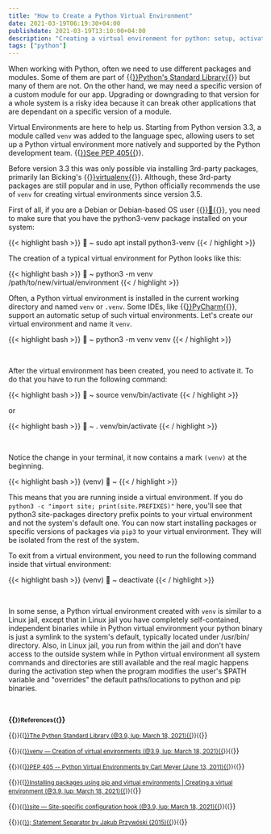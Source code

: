 ```yaml
---
title: "How to Create a Python Virtual Environment"
date: 2021-03-19T06:19:30+04:00
publishdate: 2021-03-19T13:10:00+04:00
description: "Creating a virtual environment for python: setup, activation, deactivation, nuances."
tags: ["python"]
---
```


When working with Python, often we need to use different packages and modules. Some of them are part of {{<a href="https://docs.python.org/3/library/index.html" target="_blank" rel="noopener noreferrer">}}Python's Standard Library{{</a>}} but many of them are not. On the other hand, we may need a specific version of a custom module for our app. Upgrading or downgrading to that version for a whole system is a risky idea because it can break other applications that are dependant on a specific version of a module.

Virtual Environments are here to help us. Starting from Python version 3.3, a module called `venv` was added to the language spec, allowing users to set up a Python virtual environment more natively and supported by the Python development team. 
{{<a href="https://www.python.org/dev/peps/pep-0405/" target="_blank" rel="noopener noreferrer">}}See PEP 405{{</a>}}.

Before version 3.3 this was only possible via installing 3rd-party packages, primarily Ian Bicking's {{<a href="https://virtualenv.pypa.io/en/latest/" target="_blank" rel="noopener noreferrer">}}virtualenv{{</a>}}. Although, these 3rd-party packages are still popular and in use, Python officially recommends the use of `venv` for creating virtual environments since version 3.5.

First of all, if you are a Debian or Debian-based OS user {{<a href="https://distrowatch.com/search.php?basedon=Debian" target="_blank" rel="noopener noreferrer">}}🔗{{</a>}}, you need to make sure that you have the python3-venv package installed on your system:

{{< highlight bash >}}
🚀 ~ sudo apt install python3-venv
{{< / highlight >}}

The creation of a typical virtual environment for Python looks like this:

{{< highlight bash >}}
🚀 ~ python3 -m venv /path/to/new/virtual/environment
{{< / highlight >}}

Often, a Python virtual environment is installed in the current working directory and named `venv` or `.venv`. Some IDEs, like {{<a href="https://www.jetbrains.com/pycharm/" target="_blank" rel="noopener noreferrer">}}PyCharm{{</a>}}, support an automatic setup of such virtual environments. Let's create our virtual environment and name it `venv`.

{{< highlight bash >}}
🚀 ~ python3 -m venv venv
{{< / highlight >}}

&nbsp;

After the virtual environment has been created, you need to activate it. To do that you have to run the following command:

{{< highlight bash >}}
🚀 ~ source venv/bin/activate
{{< / highlight >}}

or

{{< highlight bash >}}
🚀 ~ . venv/bin/activate
{{< / highlight >}}

&nbsp;

Notice the change in your terminal, it now contains a mark `(venv)` at the beginning. 

{{< highlight bash >}}
(venv) 🚀 ~ 
{{< / highlight >}}

This means that you are running inside a virtual environment. If you do `python3 -c "import site; print(site.PREFIXES)"` here, you'll see that python3 site-packages directory prefix points to your virtual environment and not the system's default one. You can now start installing packages or specific versions of packages via `pip3` to your virtual environment. They will be isolated from the rest of the system.

To exit from a virtual environment, you need to run the following command inside that virtual environment:

{{< highlight bash >}}
(venv) 🚀 ~ deactivate
{{< / highlight >}}

&nbsp;

In some sense, a Python virtual environment created with `venv` is similar to a Linux jail, except that in Linux jail you have completely self-contained, independent binaries while in Python virtual environment your python binary is just a symlink to the system's default, typically located under /usr/bin/ directory. Also, in Linux jail, you run from within the jail and don't have access to the outside system while in Python virtual environment all system commands and directories are still available and the real magic happens during the activation step when the program modifies the user's $PATH variable and "overrides" the default paths/locations to python and pip binaries.


&nbsp;

**{{<small>}}References{{</small>}}**

{{<small>}}{{<a href="https://docs.python.org/3/library/index.html" target="_blank" rel="noopener noreferrer">}}The Python Standard Library (@3.9, lup: March 18, 2021){{</a>}}{{</small>}}&nbsp;

{{<small>}}{{<a href="https://docs.python.org/3/library/venv.html" target="_blank" rel="noopener noreferrer">}}venv — Creation of virtual environments (@3.9, lup: March 18, 2021){{</a>}}{{</small>}}&nbsp;

{{<small>}}{{<a href="https://www.python.org/dev/peps/pep-0405/" target="_blank" rel="noopener noreferrer">}}PEP 405 -- Python Virtual Environments by Carl Meyer (June 13, 2011){{</a>}}{{</small>}}&nbsp;

{{<small>}}{{<a href="https://packaging.python.org/guides/installing-using-pip-and-virtual-environments/#creating-a-virtual-environment" target="_blank" rel="noopener noreferrer">}}Installing packages using pip and virtual environments | Creating a virtual environment (@3.9, lup: March 18, 2021){{</a>}}{{</small>}}&nbsp;

{{<small>}}{{<a href="https://docs.python.org/3/library/site.html" target="_blank" rel="noopener noreferrer">}}site — Site-specific configuration hook (@3.9, lup: March 18, 2021){{</a>}}{{</small>}}&nbsp;

{{<small>}}{{<a href="https://python-reference.readthedocs.io/en/latest/docs/operators/semicolon.html" target="_blank" rel="noopener noreferrer">}}; Statement Separator by Jakub Przywóski (2015){{</a>}}{{</small>}}